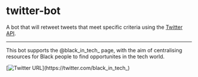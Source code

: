 # twitter-bot

A bot that will retweet tweets that meet specific criteria using the [Twitter API](https://developer.twitter.com/en/docs/twitter-api).

---

This bot supports the @black_in_tech\_ page, with the aim of centralising resources for Black people to find opportunites in the tech world.

[![Twitter URL](https://img.shields.io/twitter/url.svg?label=Follow%20%40black_in_tech_&style=social&url=https%3A%2F%2Ftwitter.com%2Fblack_in_tech_)](https://twitter.com/black_in_tech_)
